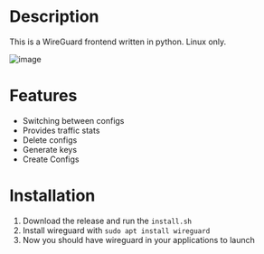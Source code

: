 # Description
This is a WireGuard frontend written in python. Linux only.

![image](https://github.com/user-attachments/assets/57ff90c0-74b0-4375-b977-7e1cefe9b514)


# Features
- Switching between configs
- Provides traffic stats
- Delete configs
- Generate keys
- Create Configs

# Installation
1. Download the release and run the `install.sh`
2. Install wireguard with `sudo apt install wireguard`
3. Now you should have wireguard in your applications to launch
